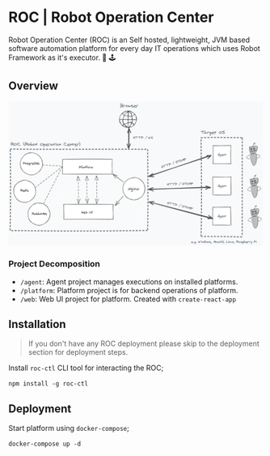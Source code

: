 # ROC | Robot Operation Center

Robot Operation Center (ROC) is an Self hosted, lightweight, JVM based software automation platform for every day IT
operations which uses Robot Framework as it's executor. 🤖 🕹

## Overview

![System Overview](./docs/assets/system-overview.png)

### Project Decomposition

- `/agent`: Agent project manages executions on installed platforms.
- `/platform`: Platform project is for backend operations of platform.
- `/web`: Web UI project for platform. Created with `create-react-app`

## Installation

> If you don't have any ROC deployment please skip to the deployment section for deployment steps.


Install ```roc-ctl``` CLI tool for interacting the ROC;


```
npm install -g roc-ctl
```

## Deployment

Start platform using `docker-compose`;

```
docker-compose up -d
```

